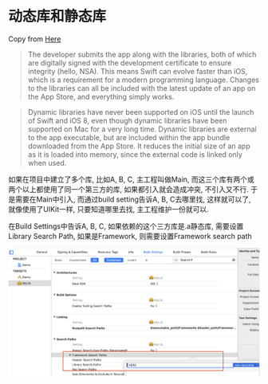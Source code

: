 # 动态库和静态库

Copy from [Here](https://www.infoworld.com/article/2920333/swift-vs-objective-c-10-reasons-the-future-favors-swift.html)

> The developer submits the app along with the libraries, both of which are digitally signed with the development certificate to ensure integrity (hello, NSA). This means Swift can evolve faster than iOS, which is a requirement for a modern programming language. Changes to the libraries can all be included with the latest update of an app on the App Store, and everything simply works.

> Dynamic libraries have never been supported on iOS until the launch of Swift and iOS 8, even though dynamic libraries have been supported on Mac for a very long time. Dynamic libraries are external to the app executable, but are included within the app bundle downloaded from the App Store. It reduces the initial size of an app as it is loaded into memory, since the external code is linked only when used.

如果在项目中建立了多个库, 比如A, B, C, 主工程叫做Main, 而这三个库有两个或两个以上都使用了同一个第三方的库, 如果都引入就会造成冲突, 不引入又不行. 于是需要在Main中引入, 而通过build setting告诉A, B, C去哪里找, 这样就可以了, 就像使用了UIKit一样, 只要知道哪里去找, 主工程维护一份就可以.  

在Build Settings中告诉A, B, C, 如果依赖的这个三方库是.a静态库, 需要设置Library Search Path, 如果是Framework, 则需要设置Framework search path 

![](images/14.png)

